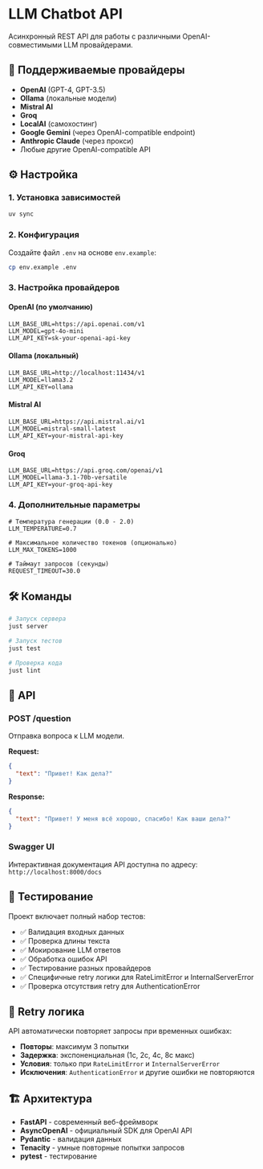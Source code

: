 # LLM Chatbot API

Асинхронный REST API для работы с различными OpenAI-совместимыми LLM провайдерами.

## 🚀 Поддерживаемые провайдеры

- **OpenAI** (GPT-4, GPT-3.5)
- **Ollama** (локальные модели)
- **Mistral AI**
- **Groq**
- **LocalAI** (самохостинг)
- **Google Gemini** (через OpenAI-compatible endpoint)
- **Anthropic Claude** (через прокси)
- Любые другие OpenAI-compatible API

## ⚙️ Настройка

### 1. Установка зависимостей

```bash
uv sync
```

### 2. Конфигурация

Создайте файл `.env` на основе `env.example`:

```bash
cp env.example .env
```

### 3. Настройка провайдеров

#### OpenAI (по умолчанию)
```env
LLM_BASE_URL=https://api.openai.com/v1
LLM_MODEL=gpt-4o-mini
LLM_API_KEY=sk-your-openai-api-key
```

#### Ollama (локальный)
```env
LLM_BASE_URL=http://localhost:11434/v1
LLM_MODEL=llama3.2
LLM_API_KEY=ollama
```

#### Mistral AI
```env
LLM_BASE_URL=https://api.mistral.ai/v1
LLM_MODEL=mistral-small-latest
LLM_API_KEY=your-mistral-api-key
```

#### Groq
```env
LLM_BASE_URL=https://api.groq.com/openai/v1
LLM_MODEL=llama-3.1-70b-versatile
LLM_API_KEY=your-groq-api-key
```

### 4. Дополнительные параметры

```env
# Температура генерации (0.0 - 2.0)
LLM_TEMPERATURE=0.7

# Максимальное количество токенов (опционально)
LLM_MAX_TOKENS=1000

# Таймаут запросов (секунды)
REQUEST_TIMEOUT=30.0
```

## 🛠️ Команды

```bash
# Запуск сервера
just server

# Запуск тестов
just test

# Проверка кода
just lint
```

## 📖 API

### POST /question

Отправка вопроса к LLM модели.

**Request:**
```json
{
  "text": "Привет! Как дела?"
}
```

**Response:**
```json
{
  "text": "Привет! У меня всё хорошо, спасибо! Как ваши дела?"
}
```

### Swagger UI

Интерактивная документация API доступна по адресу: `http://localhost:8000/docs`

## 🧪 Тестирование

Проект включает полный набор тестов:

- ✅ Валидация входных данных
- ✅ Проверка длины текста
- ✅ Мокирование LLM ответов
- ✅ Обработка ошибок API
- ✅ Тестирование разных провайдеров
- ✅ Специфичные retry логики для RateLimitError и InternalServerError
- ✅ Проверка отсутствия retry для AuthenticationError

## 🔄 Retry логика

API автоматически повторяет запросы при временных ошибках:

- **Повторы**: максимум 3 попытки
- **Задержка**: экспоненциальная (1с, 2с, 4с, 8с макс)
- **Условия**: только при `RateLimitError` и `InternalServerError`
- **Исключения**: `AuthenticationError` и другие ошибки не повторяются

## 🏗️ Архитектура

- **FastAPI** - современный веб-фреймворк
- **AsyncOpenAI** - официальный SDK для OpenAI API
- **Pydantic** - валидация данных
- **Tenacity** - умные повторные попытки запросов
- **pytest** - тестирование

